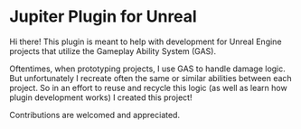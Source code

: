 # Jupiter Plugin for Unreal

Hi there! This plugin is meant to help with development for Unreal Engine projects that utilize the Gameplay Ability System (GAS).

Oftentimes, when prototyping projects, I use GAS to handle damage logic. But unfortunately I recreate often the same or similar abilities between each project. So in an effort to reuse and recycle this logic (as well as learn how plugin development works) I created this project!

Contributions are welcomed and appreciated.

